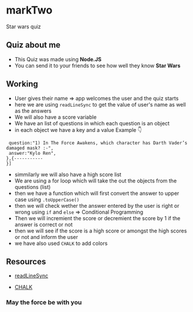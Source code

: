 # markTwo
Star wars quiz
## Quiz about me

- This Quiz was made using **Node.JS**
- You can send it to your friends to see how well they know **Star Wars**

## Working

- User gives their name => app welcomes the user and the quiz starts
- here we are using `readLineSync` to get the value of user's name as well as the answers
- We will also have a score variable
- We have an list of questions in which each question is an object 
- in each object we have a key and a value 
Example 👇
 ```var questions=[{
  question:"1) In The Force Awakens, which character has Darth Vader’s damaged mask? :-",
  answer:"Kylo Ren",
},{-----------
}]
```
- simmilarly we will also have a high score list
- We are using a for loop which will take the out the objects from the questions (list)
- then we have a function which will first convert the answer to upper case using `.toUpperCase()`
- then we will check wether the answer entered by the user is right or wrong using `if` and `else` => Conditional Programming
- Then we will incremient the score or decremient the score by 1 if the answer is correct or not
- then we will see if the score is a high score or amongst the high scores or not and inform the user 
- we have also used `CHALK` to add colors

## Resources

- [readLineSync](https://www.npmjs.com/package/readline-sync)

- [CHALK](https://www.npmjs.com/package/chalk)

### May the force be with you 
